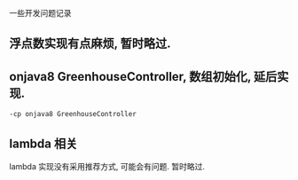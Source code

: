 一些开发问题记录

## 浮点数实现有点麻烦, 暂时略过.

## onjava8 GreenhouseController, 数组初始化, 延后实现.
```
-cp onjava8 GreenhouseController
```

## lambda 相关
lambda 实现没有采用推荐方式, 可能会有问题. 暂时略过.
